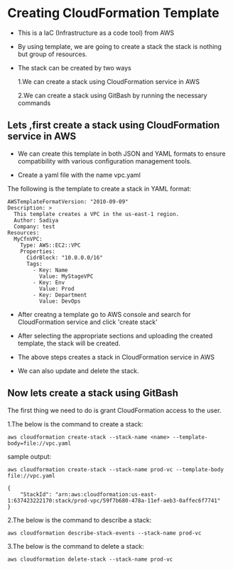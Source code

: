 # Creating CloudFormation Template 

- This is a IaC (Infrastructure as a code tool) from AWS
- By using template, we are going to create a stack the stack is nothing but group of resources.
- The stack can be created by two ways 

   1.We can create a stack using CloudFormation service in AWS

   2.We can create a stack using GitBash by running the necessary commands

## Lets ,first create a stack using CloudFormation service in AWS 

* We can create this template in both JSON and YAML formats to ensure compatibility with various configuration management tools.

* Create a yaml file with the name vpc.yaml

The following is the template to create a stack in YAML format:

~~~
AWSTemplateFormatVersion: "2010-09-09"
Description: >
  This template creates a VPC in the us-east-1 region.
  Author: Sadiya
  Company: test
Resources:
  MyCfnVPC:
    Type: AWS::EC2::VPC
    Properties:
      CidrBlock: "10.0.0.0/16"
      Tags:
        - Key: Name
          Value: MyStageVPC
        - Key: Env
          Value: Prod
        - Key: Department
          Value: DevOps
~~~

* After creatng a template go to AWS console and search for CloudFormation service and click 'create stack'

* After selecting the appropriate sections and uploading the created template, the stack will be created.

* The above steps creates a stack in CloudFormation service in AWS

* We can also update and delete the stack.


## Now lets create a stack using GitBash

The first thing we need to do is grant CloudFormation access to the user.

1.The below is the command to create a stack: 
~~~
aws cloudformation create-stack --stack-name <name> --template-body=file://vpc.yaml
~~~

sample output:
~~~
aws cloudformation create-stack --stack-name prod-vc --template-body file://vpc.yaml

{
    "StackId": "arn:aws:cloudformation:us-east-1:637423222170:stack/prod-vpc/59f7b680-478a-11ef-aeb3-0affec6f7741"
}
~~~

2.The below is the command to describe a stack: 
~~~
aws cloudformation describe-stack-events --stack-name prod-vc
~~~

3.The below is the command to delete a stack:
~~~
aws cloudformation delete-stack --stack-name prod-vc
~~~




         

